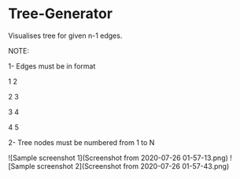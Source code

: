 # Tree-Generator

Visualises tree for given n-1 edges.

NOTE:

1- Edges must be in format

1 2

2 3

3 4

4 5

2- Tree nodes must be numbered from 1 to N 

![Sample screenshot 1](Screenshot from 2020-07-26 01-57-13.png)
![Sample screenshot 2](Screenshot from 2020-07-26 01-57-43.png)
